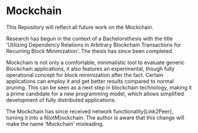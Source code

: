 # Mockchain
This Repository will reflect all future work on the Mockchain.

Research has begun in the context of a Bachelorsthesis with the title 'Utilizing Dependency Relations in Arbitrary Blockchain Transactions for Recurring Block Minimization'. The thesis has since been completed.

Mockchain is not only a comfortable, minimalistic tool to evaluate generic Blockchain applications, it also features an experimental, though fully operational concept for block minimization after the fact. Certain applications can employ it and get better results compared to normal pruning.
This can be seen as a next step in blockchain technology, making it a prime candidate for a new programming model, which allows simplified development of fully distributed applications.

The Mockchain has since received network functionality(Link2Peer), turning it into a N(otM)ockchain. The author is aware that this change will make the name 'Mockchain' misleading.